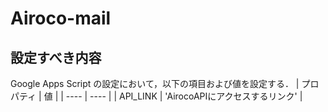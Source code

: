 # Airoco-mail
## 設定すべき内容
Google Apps Script の設定において，以下の項目および値を設定する．
| プロパティ | 値 |
| ---- | ---- |
| API_LINK | 'AirocoAPIにアクセスするリンク' |
